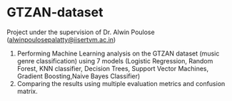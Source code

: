 # GTZAN-dataset
Project under the supervision of Dr. Alwin Poulose (alwinpoulosepalatty@iisertvm.ac.in)

1. Performing Machine Learning analysis on the GTZAN dataset (music genre classification) using 7 models (Logistic Regression, Random Forest, KNN classifier, Decision Trees, Support Vector Machines, Gradient Boosting,Naive Bayes Classifier)
2. Comparing the results using multiple evaluation metrics and confusion matrix.

